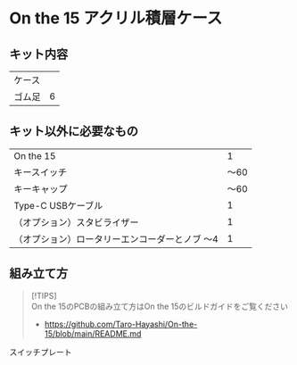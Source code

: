 # On the 15 アクリル積層ケース

## キット内容

|||
|-|-|
|ケース||
|ゴム足|6|

## キット以外に必要なもの

|||
|-|-|
|On the 15|1|
|キースイッチ|〜60|
|キーキャップ|〜60|
|Type-C USBケーブル|1|
|（オプション）スタビライザー|1|
|（オプション）ロータリーエンコーダーとノブ 〜4|1|

## 組み立て方

> [!TIPS]  
> On the 15のPCBの組み立て方はOn the 15のビルドガイドをご覧ください  
> - https://github.com/Taro-Hayashi/On-the-15/blob/main/README.md  

スイッチプレート

